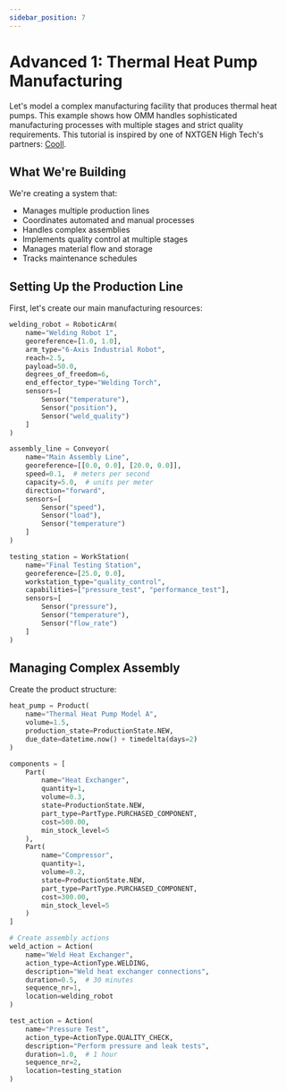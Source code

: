 ```yaml
---
sidebar_position: 7
---
```


# Advanced 1: Thermal Heat Pump Manufacturing

Let's model a complex manufacturing facility that produces thermal heat pumps. This example shows how OMM handles sophisticated manufacturing processes with multiple stages and strict quality requirements. This tutorial is inspired by one of NXTGEN High Tech's partners: [Cooll](https://cooll.com/).

## What We're Building

We're creating a system that:
- Manages multiple production lines
- Coordinates automated and manual processes
- Handles complex assemblies
- Implements quality control at multiple stages
- Manages material flow and storage
- Tracks maintenance schedules

## Setting Up the Production Line

First, let's create our main manufacturing resources:

```python
welding_robot = RoboticArm(
    name="Welding Robot 1",
    georeference=[1.0, 1.0],
    arm_type="6-Axis Industrial Robot",
    reach=2.5,
    payload=50.0,
    degrees_of_freedom=6,
    end_effector_type="Welding Torch",
    sensors=[
        Sensor("temperature"),
        Sensor("position"),
        Sensor("weld_quality")
    ]
)

assembly_line = Conveyor(
    name="Main Assembly Line",
    georeference=[[0.0, 0.0], [20.0, 0.0]],
    speed=0.1,  # meters per second
    capacity=5.0,  # units per meter
    direction="forward",
    sensors=[
        Sensor("speed"),
        Sensor("load"),
        Sensor("temperature")
    ]
)

testing_station = WorkStation(
    name="Final Testing Station",
    georeference=[25.0, 0.0],
    workstation_type="quality_control",
    capabilities=["pressure_test", "performance_test"],
    sensors=[
        Sensor("pressure"),
        Sensor("temperature"),
        Sensor("flow_rate")
    ]
)
```

## Managing Complex Assembly

Create the product structure:

```python
heat_pump = Product(
    name="Thermal Heat Pump Model A",
    volume=1.5,
    production_state=ProductionState.NEW,
    due_date=datetime.now() + timedelta(days=2)
)

components = [
    Part(
        name="Heat Exchanger",
        quantity=1,
        volume=0.3,
        state=ProductionState.NEW,
        part_type=PartType.PURCHASED_COMPONENT,
        cost=500.00,
        min_stock_level=5
    ),
    Part(
        name="Compressor",
        quantity=1,
        volume=0.2,
        state=ProductionState.NEW,
        part_type=PartType.PURCHASED_COMPONENT,
        cost=300.00,
        min_stock_level=5
    )
]

# Create assembly actions
weld_action = Action(
    name="Weld Heat Exchanger",
    action_type=ActionType.WELDING,
    description="Weld heat exchanger connections",
    duration=0.5,  # 30 minutes
    sequence_nr=1,
    location=welding_robot
)

test_action = Action(
    name="Pressure Test",
    action_type=ActionType.QUALITY_CHECK,
    description="Perform pressure and leak tests",
    duration=1.0,  # 1 hour
    sequence_nr=2,
    location=testing_station
)
```